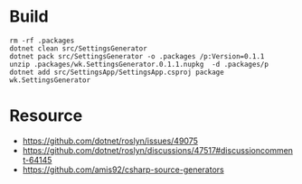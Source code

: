 # Build

```
rm -rf .packages
dotnet clean src/SettingsGenerator
dotnet pack src/SettingsGenerator -o .packages /p:Version=0.1.1
unzip .packages/wk.SettingsGenerator.0.1.1.nupkg  -d .packages/p
dotnet add src/SettingsApp/SettingsApp.csproj package wk.SettingsGenerator
```

# Resource

- https://github.com/dotnet/roslyn/issues/49075
- https://github.com/dotnet/roslyn/discussions/47517#discussioncomment-64145
- https://github.com/amis92/csharp-source-generators